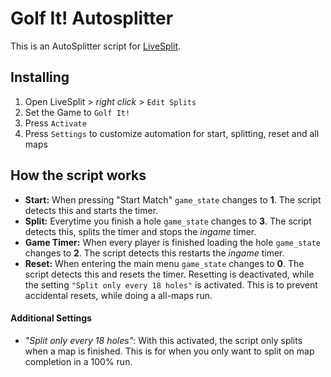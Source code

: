 # Golf It! Autosplitter

This is an AutoSplitter script for [LiveSplit](https://github.com/LiveSplit/LiveSplit). 

## Installing
 1. Open LiveSplit > *right click* > `Edit Splits`
 2. Set the Game to `Golf It!`
 3. Press `Activate`
 4. Press `Settings` to customize automation for start, splitting, reset and all maps

## How the script works

* **Start:** When pressing "Start Match" `game_state` changes to **1**. The script detects this and starts the timer.
* **Split:** Everytime you finish a hole `game_state` changes to **3**. The script detects this, splits the timer and stops the _ingame_ timer. 
* **Game Timer:** When every player is finished loading the hole `game_state` changes to **2**. The script detects this restarts the _ingame_ timer. 
* **Reset:** When entering the main menu `game_state` changes to **0**. The script detects this and resets the timer. Resetting is deactivated, while the setting `"Split only every 18 holes"` is activated. This is to prevent accidental resets, while doing a all-maps run. 

#### Additional Settings
* _"Split only every 18 holes"_: With this activated, the script only splits when a map is finished. This is for when you only want to split on map completion in a 100% run.
